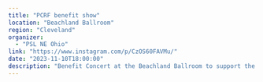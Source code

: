 ```yaml
---
title: "PCRF benefit show"
location: "Beachland Ballroom"
region: "Cleveland"
organizer:
  - "PSL NE Ohio"
link: "https://www.instagram.com/p/CzOS60FAVMu/"
date: "2023-11-10T18:00:00"
description: "Benefit Concert at the Beachland Ballroom to support the Palestinian Children’s Relief Fund. Free entry with proof of donation."
---
```

